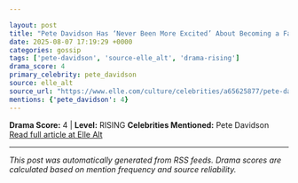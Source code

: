```yaml
---

layout: post
title: "Pete Davidson Has ‘Never Been More Excited’ About Becoming a Father"""
date: 2025-08-07 17:19:29 +0000
categories: gossip
tags: ['pete-davidson', 'source-elle_alt', 'drama-rising']
drama_score: 4
primary_celebrity: pete_davidson
source: elle_alt
source_url: "https://www.elle.com/culture/celebrities/a65625877/pete-davidson-becoming-a-father-interview/"""
mentions: {'pete_davidson': 4}
---
```


**Drama Score:** 4 | **Level:** RISING **Celebrities Mentioned:** Pete Davidson [Read full article at Elle Alt](https://www.elle.com/culture/celebrities/a65625877/pete-davidson-becoming-a-father-interview/)

---

*This post was automatically generated from RSS feeds. Drama scores are calculated based on mention frequency and source reliability.*